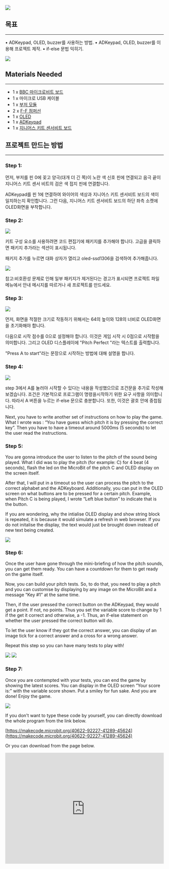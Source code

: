 ![](https://i.imgur.com/HYkxR5d.jpg)


## 목표 
---

•	ADKeypad, OLED, buzzer를 사용하는 방법.
•	ADKeypad, OLED, buzzer를 이용해 프로젝트 제작.
•	if-else 문법 익히기.

![](https://i.imgur.com/lNJbWPG.jpg)
 
 
## Materials Needed  
---

- 1 x [BBC 마이크로비트 보드](http://www.icbanq.com/shop/templete_list.asp?t_idx=163)  
- 1 x 마이크로 USB 케이블
- 1 x [부저 모듈](http://www.icbanq.com/shop/templete_list.asp?t_idx=163)  
- 2 x [F-F 점퍼선](http://www.icbanq.com/shop/templete_list.asp?t_idx=163)  
- 1 x [OLED](http://www.icbanq.com/shop/templete_list.asp?t_idx=163)  
- 1 x [ADKeypad](http://www.icbanq.com/shop/templete_list.asp?t_idx=163)  
- 1 x [지니어스 키트 센서비트 보드](http://www.icbanq.com/shop/templete_list.asp?t_idx=163) 


## 프로젝트 만드는 방법  
---

### Step 1:  

먼저, 부저를 핀 0에 꽂고 양극(대개 더 긴 쪽)이 노란 색 신호 핀에 연결되고 음극 끝이 지니어스 키트 센서 비트의 검은 색 접지 핀에 연결합니다.

ADKeypad를 핀 1에 연결하여 와이어의 색상과 지니어스 키트 센서비트 보드의 색이 일치하는지 확인합니다. 그런 다음, 지니어스 키트 센서비트 보드의 하단 좌측 소켓에 OLED화면을 부착합니다.

### Step 2:

![](https://i.imgur.com/CmT2k2T.png)

키트 구성 요소를 사용하려면 코드 편집기에 패키지를 추가해야 합니다. 고급을 클릭하면 패키지 추가라는 섹션이 표시됩니다.

패키지 추가를 누르면 대화 상자가 열리고 oled-ssd1306을 검색하여 추가해줍니다.

![](https://i.imgur.com/hykIyTd.png)

참고:비호환성 문제로 인해 일부 패키지가 제거된다는 경고가 표시되면 프로젝트 파일 메뉴에서 안내 메시지를 따르거나 새 프로젝트를 만드세요.

### Step 3:  

![](https://i.imgur.com/ZGzxDCO.png)

먼저, 화면을 적절한 크기로 작동하기 위해서는 64의 높이와 128의 너비로 OLED화면을 초기화해야 합니다.

다음으로 시작 점수를 0으로 설정해야 합니다. 이것은 게임 시작 시 0점으로 시작함을 의미합니다. 그리고 OLED 디스플레이에 "Pitch Perfect "라는 텍스트를 출력합니다.

"Press A to start"라는 문장으로 시작하는 방법에 대해 설명을 합니다.
### Step 4:  

![](https://i.imgur.com/WmBJnOV.png)

step 3에서 A를 눌러야 시작할 수 있다는 내용을 작성했으므로 조건문을 추가로 작성해보겠습니다.
조건은 기본적으로 프로그램이 명령을시작하기 위한 요구 사항을 의미합니다. 따라서 A 버튼을 누르는 if-else 문으로 충분합니다. 또한, 이것은 괄호 안에 중첩됩니다.

Next, you have to write another set of instructions on how to play the game. What I wrote was : “You have guess which pitch it is by pressing the correct key”. Then you have to have a timeout around 5000ms (5 seconds) to let the user read the instructions.

### Step 5:

You are gonna introduce the user to listen to the pitch of the sound being played. What I did was to play the pitch (for example: C) for 4 beat (4 seconds), flash the led on the MicroBit of the pitch C and OLED display on the screen itself.

After that, I will put in a timeout so the user can process the pitch to the correct alphabet and the ADKeyboard. Additionally, you can put in the OLED screen on what buttons are to be pressed for a certain pitch. Example, when Pitch C is being played, I wrote “Left blue button” to indicate that is the button.

If you are wondering, why the intialise OLED display and show string block is repeated, it is because it would simulate a refresh in web browser. If you do not initalise the display, the text would just be brought down instead of new text being created.

![](https://i.imgur.com/8abBXgw.png)

### Step 6:  

Once the user have gone through the mini-briefing of how the pitch sounds, you can get them ready. You can have a countdown for them to get ready on the game itself.

Now, you can build your pitch tests. So, to do that, you need to play a pitch and you can customise by displaying by any image on the MicroBit and a message “Key #1” at the same time.

Then, if the user pressed the correct button on the ADKeypad, they would get a point. If not, no points. Thus you set the variable score to change by 1 if the get it correct and otherwise, a -1. Thus, an if-else statement on whether the user pressed the correct button will do.

To let the user know if they got the correct answer, you can display of an image tick for a correct answer and a cross for a wrong answer.

Repeat this step so you can have many tests to play with!

![](https://i.imgur.com/CqWtEwD.png)
![](https://i.imgur.com/jl3ogKg.png)

### Step 7:  

Once you are contempted with your tests, you can end the game by showing the latest scores. You can display in the OLED screen “Your score is:” with the variable score shown. Put a smiley for fun sake.
And you are done! Enjoy the game.

![](https://i.imgur.com/a4LAQac.png)

If you don't want to type these code by yourself, you can directly download the whole program from the link below.

[https://makecode.microbit.org/40622-92227-41289-45624](https://makecode.microbit.org/40622-92227-41289-45624)

Or you can download from the page below.

<div style="position:relative;height:0;padding-bottom:70%;overflow:hidden;"><iframe style="position:absolute;top:0;left:0;width:100%;height:100%;" src="https://makecode.microbit.org/#pub:_hFx5DY8ytKqD" frameborder="0" sandbox="allow-popups allow-forms allow-scripts allow-same-origin"></iframe></div>
